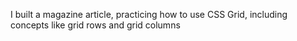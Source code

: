 I built a magazine article, practicing how to use CSS Grid, including concepts like grid rows and grid columns
